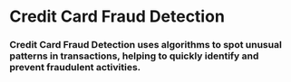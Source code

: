 # Credit Card Fraud Detection
### Credit Card Fraud Detection uses algorithms to spot unusual patterns in transactions, helping to quickly identify and prevent fraudulent activities.
